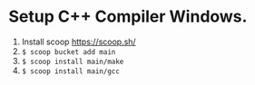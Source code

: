 # Setup C++ Compiler Windows.

1. Install scoop https://scoop.sh/
2. `$ scoop bucket add main`
3. `$ scoop install main/make`
4. `$ scoop install main/gcc`
